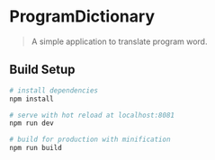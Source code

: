# ProgramDictionary

> A simple application to translate program word.

## Build Setup

``` bash
# install dependencies
npm install

# serve with hot reload at localhost:8081
npm run dev

# build for production with minification
npm run build
```
